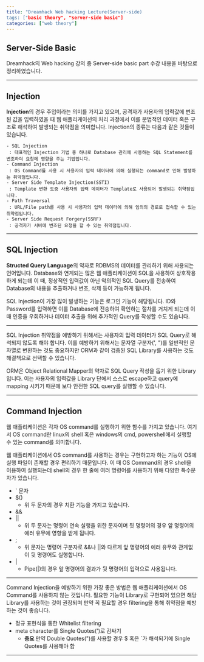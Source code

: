 ```yaml
---
title: "Dreamhack Web hacking Lecture(Server-side)
tags: ["basic theory", "server-side basic"]
categories: ["web theory"]
---
```


## Server-Side Basic

Dreamhack의 Web hacking 강의 중 Server-side basic part 수강 내용을 바탕으로 정리하였습니다.

* * *

## **Injection**

**Injection**의 경우 주입이라는 의미를 가지고 있으며, 공격자가 사용자의 입력값에 변조된 값을 입력하였을 때 웹 애플리케이션의 처리 과정에서 
이를 문법적인 데이터 혹은 구조로 해석하여 발생되는 취약점을 의미합니다. Injection의 종류는 다음과 같은 것들이 있습니다.

```
- SQL Injection
 : 대표적인 Injection 기법 중 하나로 Database 관리에 사용하는 SQL Statement를 변조하여 요청에 영향을 주는 기법입니다.
- Command Injection
 : OS Command를 사용 시 사용자의 입력 데이터에 의해 실행되는 command로 인해 발생하는 취약점입니다.
- Server Side Template Injection(SSTI)
 : Template 변환 도중 사용자의 입력 데이터가 Template로 사용되어 발생되는 취약점입니다.
- Path Traversal
 : URL/File path를 사용 시 사용자의 입력 데이터에 의해 임의의 경로로 접속할 수 있는 취약점입니다.
- Server Side Request Forgery(SSRF)
 : 공격자가 서버에 변조된 요청을 할 수 있는 취약점입니다.
```

* * *

## **SQL Injection**

**Structed Query Language**의 약자로 RDBMS의 데이터를 관리하기 위해 사용되는 언어입니다. Database와 연계되는 많은 웹 애플리케이션이 SQL을 사용하여 상호작용 하게 되는데 이 때, 정상적인 입력값이 아닌 악의적인 SQL Query를 전송하여 Database의 내용을 추출하거나 변조, 삭제 등이 가능하게 됩니다.

 SQL Injection이 가장 많이 발생하는 기능은 로그인 기능이 해당됩니다. ID와 Password를 입력하면 이를 Database에 전송하여 확인하는 절차를 거치게 되는데 이 때 인증을 우회하거나 데이터 추출을 위해 추가적인 Query를 작성할 수도 있습니다.

* * *

SQL Injection 취약점을 예방하기 위해서는 사용자의 입력 데이터가 SQL Query로 해석되지 않도록 해야 합니다. 이를 예방하기 위해서는 문자열 구분자(', ")를 일반적인 문자열로 변환하는 것도 중요하지만 ORM과 같이 검증된 SQL Library를 사용하는 것도 해결책으로 선택할 수 있습니다.

ORM은 Object Relational Mapper의 약자로 SQL Query 작성을 돕기 위한 Library입니다. 이는 사용자의 입력값을 Library 단에서 스스로 escape하고 query에 mapping 시키기 때문에 보다 안전한 SQL query를 실행할 수 있습니다.

* * *

## **Command Injection**

웹 애플리케이션은 각자 OS command를 실행하기 위한 함수를 가지고 있습니다. 여기서 OS command란 linux의 shell 혹은 windows의 cmd, powershell에서 실행할 수 있는 command를 의미합니다.

웹 애플리케이션에서 OS command를 사용하는 경우는 구현하고자 하는 기능이 OS에 실행 파일이 존재할 경우 편리하기 때문입니다. 이 때 OS Command의 경우 shell을 이용하여 실행되는데 shell의 경우 한 줄에 여러 명령어를 사용하기 위해 다양한 특수문자가 있습니다.

- ` 문자
- $()
	- 위 두 문자의 경우 치환 기능을 가지고 있습니다. 
- &&
- ||
	- 위 두 문자는 명령어 연속 실행을 위한 문자이며 뒷 명령어의 경우 앞 명령어의 에러 유무에 영향을 받게 됩니다.
- ;
	- 위 문자는 명령어 구분자로 &&나 ||와 다르게 앞 명령어의 에러 유무와 관계없이 뒷 명령어도 실행합니다.
- |
	- Pipe(|)의 경우 앞 명령어의 결과가 뒷 명령어의 입력으로 사용됩니다.

* * *

Command Injection을 예방하기 위한 가장 좋은 방법은 웹 애플리케이션에서 OS Command를 사용하지 않는 것입니다. 필요한 기능이 Library로 구현되어 있으면 해당 Library를 사용하는 것이 권장되며 만약 꼭 필요할 경우 filtering을 통해 취약점을 예방하는 것이 좋습니다.

- 정규 표현식을 통한 Whitelist filtering
- meta character를 Single Quotes(')로 감싸기
	- **중요** 만약 Double Quotes(")를 사용할 경우 $ 혹은 `가 해석되기에 Single Quotes를 사용해야 함

* * *
